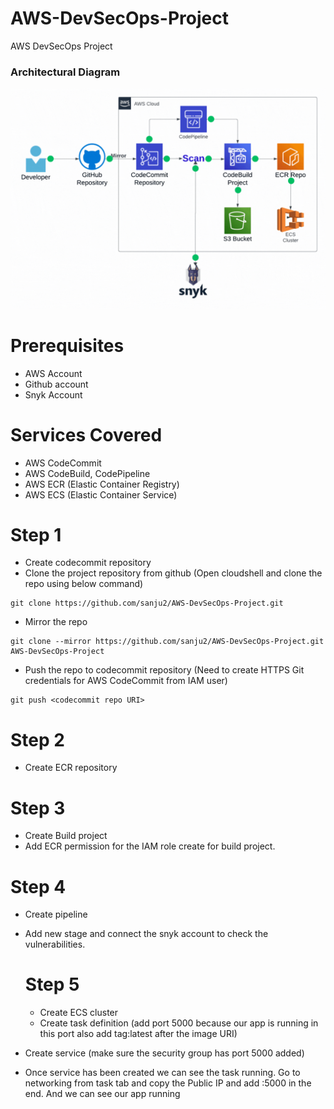 # AWS-DevSecOps-Project
AWS DevSecOps Project

### Architectural Diagram
![Diagram](Architectural-Diagram-St2_Animated.gif)


# Prerequisites

- AWS Account
- Github account
- Snyk Account

# Services Covered

- AWS CodeCommit
- AWS CodeBuild, CodePipeline
- AWS ECR (Elastic Container Registry)
- AWS ECS (Elastic Container Service)

# Step 1

- Create codecommit repository
- Clone the project repository from github (Open cloudshell and clone the repo using below command)

```
git clone https://github.com/sanju2/AWS-DevSecOps-Project.git
```
- Mirror the repo

```
git clone --mirror https://github.com/sanju2/AWS-DevSecOps-Project.git AWS-DevSecOps-Project
```

- Push the repo to codecommit repository (Need to create HTTPS Git credentials for AWS CodeCommit from IAM user)

```
git push <codecommit repo URI>
```

# Step 2

- Create ECR repository

# Step 3 
- Create Build project
- Add ECR permission for the IAM role create for build project.

# Step 4
- Create pipeline
- Add new stage and connect the snyk account to check the vulnerabilities.

  # Step 5
  - Create ECS cluster
  - Create task definition (add port 5000 because our app is running in this port also add tag:latest after the image URI)
 -	Create service (make sure the security group has port 5000 added)
-	Once service has been created we can see the task running. Go to networking from task tab and copy the Public IP and add :5000 in the end. And we can see our app running


